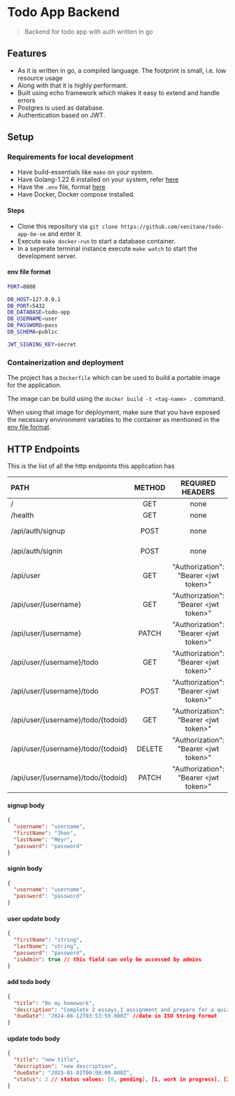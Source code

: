 # Todo App Backend

> Backend for todo app with auth written in go

## Features

- As it is written in go, a compiled language. The footprint is small, i.e. low resource usage
- Along with that it is highly performant.
- Built using echo framework which makes it easy to extend and handle errors
- Postgres is used as database.
- Authentication based on JWT.

## Setup

### Requirements for local development

- Have build-essentials like `make` on your system.
- Have Golang-1.22.6 installed on your system, refer [here](https://go.dev)
- Have the `.env` file, format [here](#env-file-format)
- Have Docker, Docker compose installed.

#### Steps

- Clone this repository via `git clone https://github.com/xenitane/todo-app-be-oe` and enter it.
- Execute `make docker-run` to start a database container.
- In a seperate terminal instance execute `make watch` to start the development server.

#### env file format

```sh
PORT=8080

DB_HOST=127.0.0.1
DB_PORT=5432
DB_DATABASE=todo-app
DB_USERNAME=user
DB_PASSWORD=pass
DB_SCHEMA=public

JWT_SIGNING_KEY=secret
```

### Containerization and deployment

The project has a `Dockerfile` which can be used to build a portable image for the application.

The image can be build using the `docker build -t <tag-name> .` command.

When using that image for deployment, make sure that you have exposed the necessary environment variables to the container as mentioned in the [env file format](#env-file-format).

## HTTP Endpoints

This is the list of all the http endpoints this application has

| PATH                               | METHOD |              REQUIRED HEADERS               |             REQUEST BODY              | ADMIN ONLY |
| :--------------------------------- | :----: | :-----------------------------------------: | :-----------------------------------: | :--------: |
| /                                  |  GET   |                    none                     |                 none                  |     -      |
| /health                            |  GET   |                    none                     |                 none                  |     -      |
| /api/auth/signup                   |  POST  |                    none                     |      [Signup Body](#signup-body)      |     -      |
| /api/auth/signin                   |  POST  |                    none                     |      [Signin Body](#signin-body)      |     -      |
| /api/user                          |  GET   | "Authorization": "Bearer &lt;jwt token&gt;" |                 none                  |    YES     |
| /api/user/{username}               |  GET   | "Authorization": "Bearer &lt;jwt token&gt;" |                 none                  |     -      |
| /api/user/{username}               | PATCH  | "Authorization": "Bearer &lt;jwt token&gt;" | [User Update Body](#user-update-body) |     -      |
| /api/user/{username}/todo          |  GET   | "Authorization": "Bearer &lt;jwt token&gt;" |                 none                  |     -      |
| /api/user/{username}/todo          |  POST  | "Authorization": "Bearer &lt;jwt token&gt;" |    [Add Todo Body](#add-todo-body)    |     -      |
| /api/user/{username}/todo/{todoid} |  GET   | "Authorization": "Bearer &lt;jwt token&gt;" |                 none                  |     -      |
| /api/user/{username}/todo/{todoid} | DELETE | "Authorization": "Bearer &lt;jwt token&gt;" |                 none                  |     -      |
| /api/user/{username}/todo/{todoid} | PATCH  | "Authorization": "Bearer &lt;jwt token&gt;" | [Todo Update Body](#todo-update-body) |     -      |

#### signup body

```json
{
  "username": "username",
  "firstName": "Jhon",
  "lastName": "Meyr",
  "password": "password"
}
```

#### signin body

```json
{
  "username": "username",
  "password": "password"
}
```

#### user update body

```json
{
  "firstName": "string",
  "lastName": "string",
  "password": "password",
  "isAdmin": true // this field can only be accessed by admins
}
```

#### add todo body

```json
{
  "title": "Do my homework",
  "description": "Complete 2 essays,1 assignment and prepare for a quiz.", // can be empty
  "dueDate": "2024-08-12T03:53:59.000Z" //date in ISO String format
}
```

#### update todo body

```json
{
  "title": "new title",
  "description": "new description",
  "dueDate": "2025-01-01T00:00:00.000Z",
  "status": 2 // status values: [0, pending], [1, work in progress], [2, completed]
}
```
